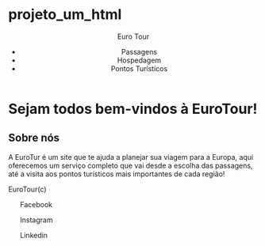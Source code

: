 # projeto_um_html
<!DOCTYPE html>
<html lang="en">
<head>
    <meta charset="UTF-8">
    <meta name="viewport" content="width=device-width, initial-scale=1.0">
    <title>Document</title>
</head>
<body>
    <header>
        <span>Euro Tour</span>
        <nav>
            <ul>
                <li>Passagens</li>
                <li>Hospedagem</li>
                <li>Pontos Turísticos</li>
            </ul>
        </nav>
    </header>
    <main>
        <h1>Sejam todos bem-vindos à EuroTour!</h1>
        <nav>
            <h2>Sobre nós</h2>
            <p>A EuroTur é um site que te ajuda a planejar sua viagem para a Europa,
                aqui oferecemos um serviço completo que vai desde a escolha das passagens, até
                a visita aos pontos turísticos mais importantes de cada região!</p>
        </nav>
    </main>
    <footer>
        <span>EuroTour(c)</span>
        <nav>
            <ul>Facebook</ul>
            <ul>Instagram</ul>
            <ul>Linkedin</ul>
        </nav>
    </footer>
</body>
</html>
